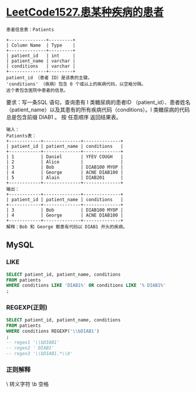 # [LeetCode1527.患某种疾病的患者](https://leetcode.cn/problems/patients-with-a-condition/)

```text
患者信息表：Patients

+--------------+---------+
| Column Name  | Type    |
+--------------+---------+
| patient_id   | int     |
| patient_name | varchar |
| conditions   | varchar |
+--------------+---------+
patient_id （患者 ID）是该表的主键。
'conditions' （疾病）包含 0 个或以上的疾病代码，以空格分隔。
这个表包含医院中患者的信息。
```

要求：写一条SQL 语句，查询患有 I 类糖尿病的患者ID （patient_id）、患者姓名（patient_name）以及其患有的所有疾病代码（conditions）。I 类糖尿病的代码总是包含前缀 DIAB1 。
按 任意顺序 返回结果表。

```text
输入：
Patients表：
+------------+--------------+--------------+
| patient_id | patient_name | conditions   |
+------------+--------------+--------------+
| 1          | Daniel       | YFEV COUGH   |
| 2          | Alice        |              |
| 3          | Bob          | DIAB100 MYOP |
| 4          | George       | ACNE DIAB100 |
| 5          | Alain        | DIAB201      |
+------------+--------------+--------------+
输出：
+------------+--------------+--------------+
| patient_id | patient_name | conditions   |
+------------+--------------+--------------+
| 3          | Bob          | DIAB100 MYOP |
| 4          | George       | ACNE DIAB100 | 
+------------+--------------+--------------+
解释：Bob 和 George 都患有代码以 DIAB1 开头的疾病。
```

## MySQL

### LIKE
```sql
SELECT patient_id, patient_name, conditions
FROM patients
WHERE conditions LIKE 'DIAB1%' OR conditions LIKE '% DIAB1%'
;
```

### REGEXP(正则)
```sql
SELECT patient_id, patient_name, conditions
FROM patients
WHERE conditions REGEXP('\\bDIAB1')
;
-- regex1 '\\bDIAB1'
-- regex2 ' DIAB1'
-- regex3 '\\bDIAB1.*\\b'
```

### 正则解释
\ 转义字符
\b 空格